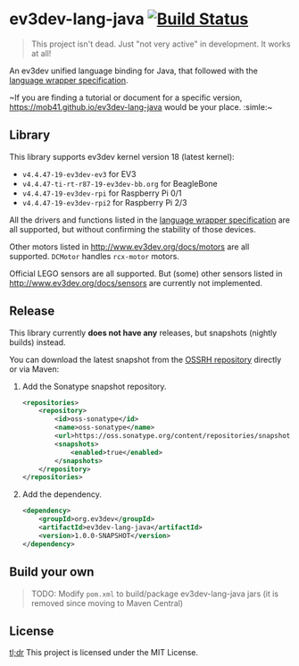 # ev3dev-lang-java [![Build Status](https://travis-ci.org/mob41/ev3dev-lang-java.svg?branch=master)](https://travis-ci.org/mob41/ev3dev-lang-java)

>This project isn't dead. Just "not very active" in development. It works at all!

An ev3dev unified language binding for Java, that followed with the [language wrapper specification](http://ev3dev-lang.readthedocs.org/en/latest/spec.html).

~If you are finding a tutorial or document for a specific version, https://mob41.github.io/ev3dev-lang-java would be your place. :simle:~

## Library

This library supports ev3dev kernel version 18 (latest kernel):

- ```v4.4.47-19-ev3dev-ev3``` for EV3
- ```v4.4.47-ti-rt-r87-19-ev3dev-bb.org``` for BeagleBone
- ```v4.4.47-19-ev3dev-rpi``` for Raspberry Pi 0/1
- ```v4.4.47-19-ev3dev-rpi2``` for Raspberry Pi 2/3

All the drivers and functions listed in the [language wrapper specification](http://ev3dev-lang.readthedocs.org/en/latest/spec.html) are all supported, but without confirming the stability of those devices.

Other motors listed in http://www.ev3dev.org/docs/motors are all supported. ```DCMotor``` handles ```rcx-motor``` motors.

Official LEGO sensors are all supported. But (some) other sensors listed in http://www.ev3dev.org/docs/sensors are currently not implemented.

## Release

This library currently **does not have any** releases, but snapshots (nightly builds) instead.

You can download the latest snapshot from the [OSSRH repository](https://oss.sonatype.org/content/groups/public/org/ev3dev/ev3dev-lang-java/) directly or via Maven:

1. Add the Sonatype snapshot repository.

    ```xml
    <repositories>
    	<repository>
       		<id>oss-sonatype</id>
        	<name>oss-sonatype</name>
        	<url>https://oss.sonatype.org/content/repositories/snapshots/</url>
        	<snapshots>
         		<enabled>true</enabled>
        	</snapshots>
    	</repository>
	</repositories>
    ```
    
2. Add the dependency.

	```xml
	<dependency>
		<groupId>org.ev3dev</groupId>
   		<artifactId>ev3dev-lang-java</artifactId>
   		<version>1.0.0-SNAPSHOT</version>
   	</dependency>
	```

## Build your own

>TODO: Modify ```pom.xml``` to build/package ev3dev-lang-java jars (it is removed since moving to Maven Central)

## License

[tl;dr](https://tldrlegal.com/license/mit-license) This project is licensed under the MIT License.